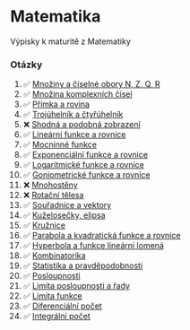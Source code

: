 # Matematika

Výpisky k maturitě z Matematiky

### Otázky

<!-- prettier-ignore -->
1.  :white_check_mark: [Množiny a číselné obory N, Z, Q, R](./pages/1/_.md)
2.  :white_check_mark: [Množina komplexních čísel](./pages/2/_.md)
3.  :white_check_mark: [Přímka a rovina](./pages/3/_.md)
4.  :white_check_mark: [Trojúhelník a čtyřúhelník](./pages/4/_.md)
5.  :x: [Shodná a podobná zobrazení](./pages/5/_.md)
6.  :white_check_mark: [Lineární funkce a rovnice](./pages/6/_.md)
7.  :white_check_mark: [Mocninné funkce](./pages/7/_.md)
8.  :white_check_mark: [Exponenciální funkce a rovnice](./pages/8/_.md)
9.  :white_check_mark: [Logaritmické funkce a rovnice](./pages/9/_.md)
10. :white_check_mark: [Goniometrické funkce a rovnice](./pages/10/_.md)
11. :x: [Mnohostěny](./pages/11/_.md)
12. :x: [Rotační tělesa](./pages/12/_.md)
13. :white_check_mark: [Souřadnice a vektory](./pages/13/_.md)
14. :white_check_mark: [Kuželosečky, elipsa](./pages/14/_.md)
15. :white_check_mark: [Kružnice](./pages/15/_.md)
16. :white_check_mark: [Parabola a kvadratická funkce a rovnice](./pages/16/_.md)
17. :white_check_mark: [Hyperbola a funkce lineární lomená](./pages/17/_.md)
18. :white_check_mark: [Kombinatorika](./pages/18/_.md)
19. :white_check_mark: [Statistika a pravděpodobnosti](./pages/19/_.md)
20. :white_check_mark: [Posloupnosti](./pages/20/_.md)
21. :white_check_mark: [Limita posloupnosti a řady](./pages/21/_.md)
22. :white_check_mark: [Limita funkce](./pages/22/_.md)
23. :white_check_mark: [Diferenciální počet](./pages/23/_.md)
24. :white_check_mark: [Integrální počet](./pages/24/_.md)
